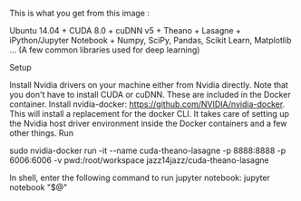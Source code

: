 This is what you get from this image :

Ubuntu 14.04 + CUDA 8.0 + cuDNN v5 + Theano + Lasagne + iPython/Jupyter Notebook + Numpy, SciPy, Pandas, Scikit Learn, Matplotlib ... (A few common libraries used for deep learning)

Setup

Install Nvidia drivers on your machine either from Nvidia directly. Note that you don't have to install CUDA or cuDNN. These are included in the Docker container.
Install nvidia-docker: https://github.com/NVIDIA/nvidia-docker. This will install a replacement for the docker CLI. It takes care of setting up the Nvidia host driver environment inside the Docker containers and a few other things.
Run

sudo nvidia-docker run -it --name cuda-theano-lasagne -p 8888:8888 -p 6006:6006 -v pwd:/root/workspace jazz14jazz/cuda-theano-lasagne

In shell, enter the following command to run jupyter notebook:
jupyter notebook "$@"
